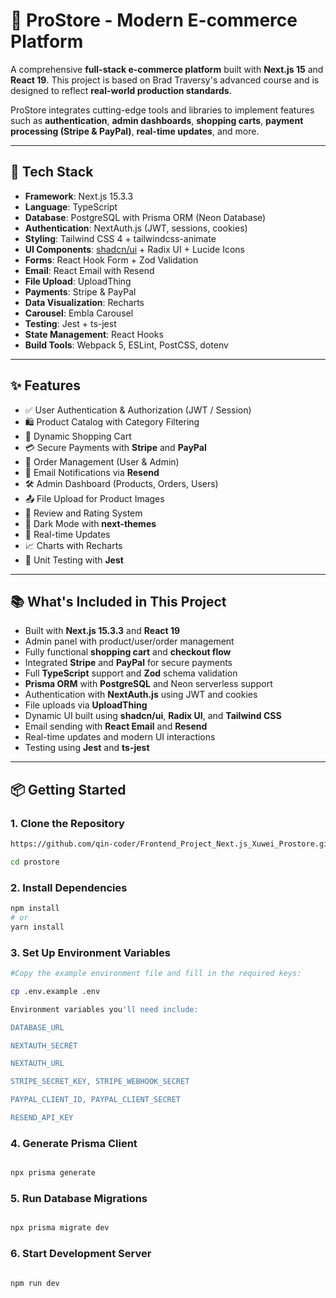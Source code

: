 # 🛒 ProStore - Modern E-commerce Platform

A comprehensive **full-stack e-commerce platform** built with **Next.js 15** and **React 19**. This project is based on Brad Traversy's advanced course and is designed to reflect **real-world production standards**.

ProStore integrates cutting-edge tools and libraries to implement features such as **authentication**, **admin dashboards**, **shopping carts**, **payment processing (Stripe & PayPal)**, **real-time updates**, and more.

---

## 🚀 Tech Stack

- **Framework**: Next.js 15.3.3  
- **Language**: TypeScript  
- **Database**: PostgreSQL with Prisma ORM (Neon Database)  
- **Authentication**: NextAuth.js (JWT, sessions, cookies)  
- **Styling**: Tailwind CSS 4 + tailwindcss-animate  
- **UI Components**: [shadcn/ui](https://ui.shadcn.com) + Radix UI + Lucide Icons  
- **Forms**: React Hook Form + Zod Validation  
- **Email**: React Email with Resend  
- **File Upload**: UploadThing  
- **Payments**: Stripe & PayPal  
- **Data Visualization**: Recharts  
- **Carousel**: Embla Carousel  
- **Testing**: Jest + ts-jest  
- **State Management**: React Hooks  
- **Build Tools**: Webpack 5, ESLint, PostCSS, dotenv  

---

## ✨ Features

- ✅ User Authentication & Authorization (JWT / Session)
- 🛍️ Product Catalog with Category Filtering
- 🧺 Dynamic Shopping Cart
- 💳 Secure Payments with **Stripe** and **PayPal**
- 🧾 Order Management (User & Admin)
- 🔔 Email Notifications via **Resend**
- 🛠️ Admin Dashboard (Products, Orders, Users)
- 📤 File Upload for Product Images
- 📝 Review and Rating System
- 🎨 Dark Mode with **next-themes**
- 🔄 Real-time Updates
- 📈 Charts with Recharts
- 🧪 Unit Testing with **Jest**

---

## 📚 What's Included in This Project

- Built with **Next.js 15.3.3** and **React 19**
- Admin panel with product/user/order management
- Fully functional **shopping cart** and **checkout flow**
- Integrated **Stripe** and **PayPal** for secure payments
- Full **TypeScript** support and **Zod** schema validation
- **Prisma ORM** with **PostgreSQL** and Neon serverless support
- Authentication with **NextAuth.js** using JWT and cookies
- File uploads via **UploadThing**
- Dynamic UI built using **shadcn/ui**, **Radix UI**, and **Tailwind CSS**
- Email sending with **React Email** and **Resend**
- Real-time updates and modern UI interactions
- Testing using **Jest** and **ts-jest**

---

## 📦 Getting Started

### 1. Clone the Repository

```bash
https://github.com/qin-coder/Frontend_Project_Next.js_Xuwei_Prostore.git

cd prostore

```

### 2. Install Dependencies

```bash
npm install
# or
yarn install

```

### 3. Set Up Environment Variables

```bash
#Copy the example environment file and fill in the required keys:

cp .env.example .env

Environment variables you'll need include:

DATABASE_URL

NEXTAUTH_SECRET

NEXTAUTH_URL

STRIPE_SECRET_KEY, STRIPE_WEBHOOK_SECRET

PAYPAL_CLIENT_ID, PAYPAL_CLIENT_SECRET

RESEND_API_KEY


```

### 4. Generate Prisma Client

```bash

npx prisma generate

```
### 5. Run Database Migrations

```bash

npx prisma migrate dev

```
### 6. Start Development Server

```bash

npm run dev


```



